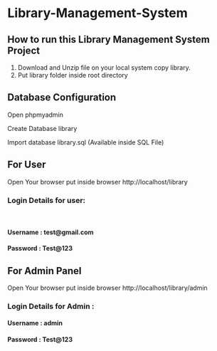 # Library-Management-System

<h2>How to run this Library Management System Project</h2>

1. Download and Unzip file on your local system copy library.
2. Put library folder inside root directory

<h2>Database Configuration</h2>

<p>Open phpmyadmin</p>
<p>Create Database library</p>
<p>Import database library.sql (Available inside SQL File)</p>

<h2>For User</h2>

Open Your browser put inside browser http://localhost/library
<h3>Login Details for user:</h3> 
<h4>Username : test@gmail.com </h4>
<h4>Password : Test@123 </h4>

<h2>For Admin Panel</h2>

Open Your browser put inside browser http://localhost/library/admin
<h3>Login Details for Admin : </h3>
<h4>Username : admin</h4>
<h4>Password : Test@123</h4> 
